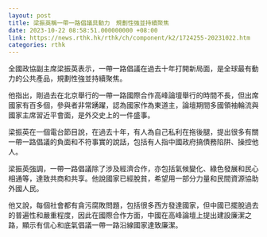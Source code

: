 ```yaml
---
layout: post
title: 梁振英稱一帶一路倡議具動力　規劃性強並持續聚焦
date: 2023-10-22 08:58:51.000000000 +08:00
link: https://news.rthk.hk/rthk/ch/component/k2/1724255-20231022.htm
categories: rthk
---
```


全國政協副主席梁振英表示，一帶一路倡議在過去十年打開新局面，是全球最有動力的公共產品，規劃性強並持續聚焦。

他指出，剛過去在北京舉行的一帶一路國際合作高峰論壇舉行的時間不長，但出席國家有百多個，參與者非常踴躍，認為國家作為東道主，論壇期間多國領袖輪流與國家主席習近平會面，是外交史上的一件盛事。

梁振英在一個電台節目說，在過去十年，有人為自己私利在拖後腿，提出很多有關一帶一路倡議的負面和不符事實的說話，包括有人指中國政府搞債務陷阱、操控他人。

梁振英強調，一帶一路倡議除了涉及經濟合作，亦包括氣候變化、綠色發展和民心相通等，達致共商和共享。他說國家已經脫貧，希望用一部分力量和民間資源協助外國人民。

他又說，每個社會都有貪污腐敗問題，包括很多西方發達國家，但中國已擺脫過去的普遍性和嚴重程度，因此在國際合作方面，中國在高峰論壇上提出建設廉潔之路，顯示有信心和底氣倡議一帶一路沿線國家達致廉潔。
